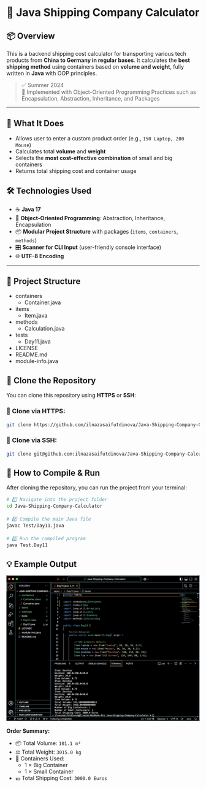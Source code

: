 # 🚢 Java Shipping Company Calculator

## 📦 Overview
This is a backend shipping cost calculator for transporting various tech products from **China to Germany in regular bases**. It calculates the **best shipping method** using containers based on **volume and weight**, fully written in **Java** with OOP principles.

> ✅ Summer 2024  
> 🧠 Implemented with Object-Oriented Programming Practices such as Encapsulation, Abstraction, Inheritance, and Packages

---

## 🎯 What It Does
- Allows user to enter a custom product order (e.g., `150 Laptop, 200 Mouse`)
- Calculates total **volume** and **weight**
- Selects the **most cost-effective combination** of small and big containers
- Returns total shipping cost and container usage

## 🛠️ Technologies Used

- ☕ **Java 17**
- 🧱 **Object-Oriented Programming**: Abstraction, Inheritance, Encapsulation
- 📦 **Modular Project Structure** with packages (`items`, `containers`, `methods`)
- 🎛️ **Scanner for CLI Input** (user-friendly console interface)
- 🌐 **UTF-8 Encoding**

---

## 📂 Project Structure
- containers
  - Container.java
- items
  - Item.java
- methods
  - Calculation.java
- tests
  - Day11.java
- LICENSE
- README.md
- module-info.java

## 🔄 Clone the Repository

You can clone this repository using **HTTPS** or **SSH**:

### 🔗 Clone via HTTPS:
```bash
git clone https://github.com/ilnazasaifutdinova/Java-Shipping-Company-Calculator.git
```


### 🔗 Clone via SSH:
```bash
git clone git@github.com:ilnazasaifutdinova/Java-Shipping-Company-Calculator.git
```

## 🚀 How to Compile & Run

After cloning the repository, you can run the project from your terminal:

```bash
# 1️⃣ Navigate into the project folder
cd Java-Shipping-Company-Calculator

# 2️⃣ Compile the main Java file
javac Test/Day11.java

# 3️⃣ Run the compiled program
java Test.Day11
```

## 💡 Example Output

![Shipping Calculator Output](Example_Output.png)

**Order Summary:**

- 📦 Total Volume: `101.1 m³`
- ⚖️ Total Weight: `3015.0 kg`
- 🚚 Containers Used:
  - 1 × Big Container
  - 1 × Small Container
- 💶 Total Shipping Cost: `3000.0 Euros`
